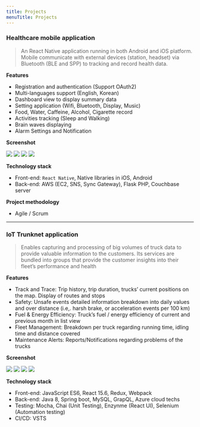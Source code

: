 ```yaml
---
title: Projects
menuTitle: Projects
---
```


### Healthcare mobile application 

> An React Native application running in both Android and iOS platform. Mobile communicate with external devices (station, headset) via Bluetooth (BLE and SPP) to tracking and record health data.

**Features**

* Registration and authentication (Support OAuth2)
* Multi-languages support (English, Korean)
* Dashboard view to display summary data
* Setting application (Wifi, Bluetooth, Display, Music)
* Food, Water, Caffeine, Alcohol, Cigarette record
* Activities tracking (Sleep and Walking)
* Brain waves displaying
* Alarm Settings and Notification

**Screenshot**

![](./photo-activities-tracking-page.png)
![](./photo-brain-condition-page.png)
![](./photo-dashboard-page.png)
![](./photo-food-record-page.png)

**Technology stack**
* Front-end: `React Native`, Native libraries in iOS, Android
* Back-end: AWS (EC2, SNS, Sync Gateway), Flask PHP, Couchbase server

**Project methodology**
* Agile / Scrum

---

### IoT Trunknet application

> Enables capturing and processing of big volumes of truck data to provide valuable information to the customers. Its services are bundled into groups that provide the customer insights into their fleet’s performance and health

**Features**

* Track and Trace: Trip history, trip duration, trucks’ current positions on the map. Display of routes and stops
* Safety: Unsafe events detailed information breakdown into daily values and over distance (i.e,. harsh brake, or acceleration events per 100 km)
* Fuel & Energy Efficiency: Truck’s fuel / energy efficiency of current and previous month in list view
* Fleet Management: Breakdown per truck regarding running time, idling time and distance covered
* Maintenance Alerts: Reports/Notifications regarding problems of the trucks

**Screenshot**

![](photo-homepage-page.png)
![](photo-performance-page.png)
![](photo-today-statistic-page.png)
![](photo-track-trace-page.png)

**Technology stack**

* Front-end: JavaScript ES6, React 15.6, Redux, Webpack
* Back-end: Java 8, Spring boot, MySQL, GrapQL, Azure cloud techs
* Testing: Mocha, Chai (Unit Testing), Enzynme (React UI), Selenium (Automation testing)
* CI/CD: VSTS 
